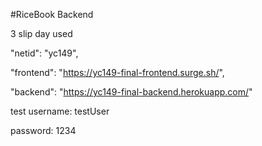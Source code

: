 #RiceBook Backend

3 slip day used

"netid": "yc149",

"frontend": "https://yc149-final-frontend.surge.sh/",

"backend": "https://yc149-final-backend.herokuapp.com/"

test username: testUser

password: 1234

